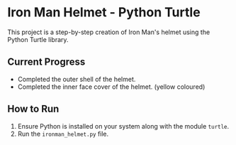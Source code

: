 # Iron Man Helmet - Python Turtle
This project is a step-by-step creation of Iron Man's helmet using the Python Turtle library.

## Current Progress
- Completed the outer shell of the helmet.
- Completed the inner face cover of the helmet. (yellow coloured)

## How to Run
1. Ensure Python is installed on your system along with the module `turtle`.
2. Run the `ironman_helmet.py` file.
